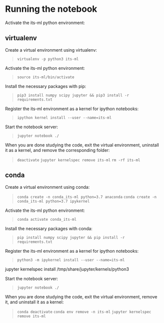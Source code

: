 # Running the notebook

Activate the its-ml python environment:

## virtualenv

Create a virtual environment using virtualenv:

> `virtualenv -p python3 its-ml`

Activate the its-ml python environment:

> `source its-ml/bin/activate`

Install the necessary packages with pip:

> `pip3 install numpy scipy jupyter && pip3 install -r requirements.txt`

Register the its-ml environment as a kernel for ipython notebooks:

> `ipython kernel install --user --name=its-ml`

Start the notebook server:

> `jupyter notebook ./`

When you are done studying the code, exit the virtual environment, uninstall it as a kernel, and remove the corresponding folder:

> `deactivate`
> `jupyter kernelspec remove its-ml`
> `rm -rf its-ml`

## conda

Create a virtual environment using conda:

> `conda create -n conda_its-ml python=3.7 anaconda`
> `conda create -n conda_its-ml python=3.7 ipykernel`

Activate the its-ml python environment:

> `conda activate conda_its-ml`

Install the necessary packages with conda:

> `pip install numpy scipy jupyter && pip install -r requirements.txt`

Register the its-ml environment as a kernel for ipython notebooks:

> `python3 -m ipykernel install --user --name=its-ml`

jupyter kernelspec install /tmp/share/jupyter/kernels/python3

Start the notebook server:

> `jupyter notebook ./`

When you are done studying the code, exit the virtual environment, remove it, and uninstall it as a kernel:

> `conda deactivate`
> `conda env remove -n its-ml`
> `jupyter kernelspec remove its-ml`
